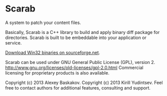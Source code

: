 Scarab
======

A system to patch your content files.

Basically, Scarab is a C++ library to build and apply binary diff package for directories.
Scarab is built to be embeddable into your application or service.


[Download Win32 binaries on sourceforge.net](https://sourceforge.net/projects/scarabdiff/files/).

Scarab can be used under GNU General Public License (GPL), version 2.
http://www.gnu.org/licenses/old-licenses/gpl-2.0.html
Commercial licensing for proprietary products is also available.

Copyright (c) 2013 Alexey Baskakov.
Copyright (c) 2013 Kirill Yudintsev.
Feel free to contact authors for additional features, consulting and support.
